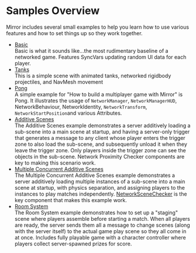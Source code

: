 # Samples Overview

Mirror includes several small examples to help you learn how to use various features and how to set things up so they work together.
-   [Basic](Basic/index.md)  
    Basic is what it sounds like...the most rudimentary baseline of a networked game. Features SyncVars updating random UI data for each player.
-   [Tanks](Tanks/index.md)  
    This is a simple scene with animated tanks, networked rigidbody projectiles, and NavMesh movement
-   [Pong](Pong/index.md)  
    A simple example for "How to build a multiplayer game with Mirror" is Pong. It illustrates the usage of `NetworkManager`, `NetworkManagerHUD`, NetworkBehaviour, NetworkIdentity, `NetworkTransform`, `NetworkStartPosition`and various Attributes.
-   [Additive Scenes](AdditiveScenes/index.md)  
    The Additive Scenes example demonstrates a server additively loading a sub-scene into a main scene at startup, and having a server-only trigger that generates a message to any client whose player enters the trigger zone to also load the sub-scene, and subsequently unload it when they leave the trigger zone. Only players inside the trigger zone can see the objects in the sub-scene. Network Proximity Checker components are key to making this scenario work.
-   [Multiple Concurrent Additive Scenes](MultipleAdditiveScenes/index.md)  
    The Multiple Concurrent Additive Scenes example demonstrates a server additively loading multiple instances of a sub-scene into a main scene at startup, with physics separation, and assigning players to the instances to play matches independently. [NetworkSceneChecker](../Components/NetworkSceneChecker.md) is the key component that makes this example work.
-   [Room System](Room/index.md)  
    The Room System example demonstrates how to set up a "staging" scene where players assemble before starting a match. When all players are ready, the server sends them all a message to change scenes (along with the server itself) to the actual game play scene so they all come in at once.  Includes fully playable game with a character controller where players collect server-spawned prizes for score.
